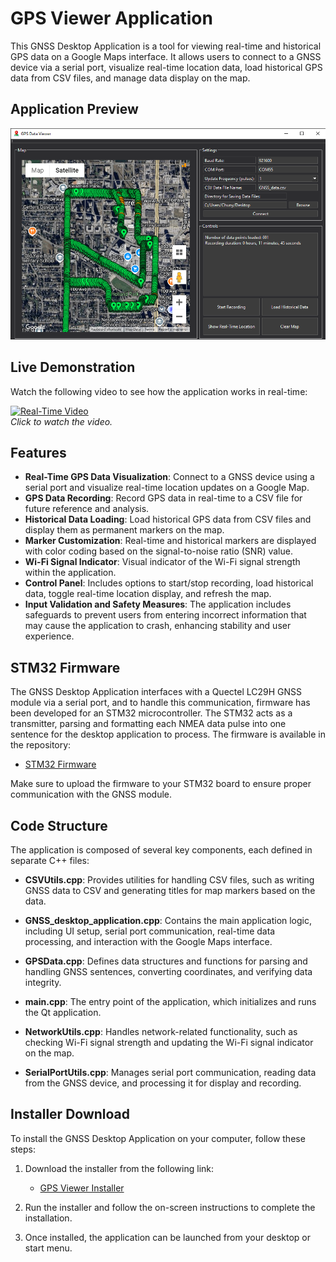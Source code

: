 # GPS Viewer Application

This GNSS Desktop Application is a tool for viewing real-time and historical GPS data on a Google Maps interface. It allows users to connect to a GNSS device via a serial port, visualize real-time location data, load historical GPS data from CSV files, and manage data display on the map.

## Application Preview

![App View](app_view.png)

## Live Demonstration

Watch the following video to see how the application works in real-time:

[![Real-Time Video](https://img.youtube.com/vi/NclDKHt1UJ4/maxresdefault.jpg)](https://youtu.be/NclDKHt1UJ4)  
*Click to watch the video.*

## Features

- **Real-Time GPS Data Visualization**: Connect to a GNSS device using a serial port and visualize real-time location updates on a Google Map.
- **GPS Data Recording**: Record GPS data in real-time to a CSV file for future reference and analysis.
- **Historical Data Loading**: Load historical GPS data from CSV files and display them as permanent markers on the map.
- **Marker Customization**: Real-time and historical markers are displayed with color coding based on the signal-to-noise ratio (SNR) value.
- **Wi-Fi Signal Indicator**: Visual indicator of the Wi-Fi signal strength within the application.
- **Control Panel**: Includes options to start/stop recording, load historical data, toggle real-time location display, and refresh the map.
- **Input Validation and Safety Measures**: The application includes safeguards to prevent users from entering incorrect information that may cause the application to crash, enhancing stability and user experience.

## STM32 Firmware

The GNSS Desktop Application interfaces with a Quectel LC29H GNSS module via a serial port, and to handle this communication, firmware has been developed for an STM32 microcontroller. The STM32 acts as a transmitter, parsing and formatting each NMEA data pulse into one sentence for the desktop application to process. The firmware is available in the repository:

- [STM32 Firmware](https://github.com/johnnywang3739/GPS-desktop-app/tree/main/ST-firmware)

Make sure to upload the firmware to your STM32 board to ensure proper communication with the GNSS module.

## Code Structure

The application is composed of several key components, each defined in separate C++ files:

- **CSVUtils.cpp**: Provides utilities for handling CSV files, such as writing GNSS data to CSV and generating titles for map markers based on the data.
  
- **GNSS_desktop_application.cpp**: Contains the main application logic, including UI setup, serial port communication, real-time data processing, and interaction with the Google Maps interface.

- **GPSData.cpp**: Defines data structures and functions for parsing and handling GNSS sentences, converting coordinates, and verifying data integrity.

- **main.cpp**: The entry point of the application, which initializes and runs the Qt application.

- **NetworkUtils.cpp**: Handles network-related functionality, such as checking Wi-Fi signal strength and updating the Wi-Fi signal indicator on the map.

- **SerialPortUtils.cpp**: Manages serial port communication, reading data from the GNSS device, and processing it for display and recording.

## Installer Download

To install the GNSS Desktop Application on your computer, follow these steps:

1. Download the installer from the following link:
   - [GPS Viewer Installer](https://github.com/johnnywang3739/GPS-desktop-app/tree/main/installer/Output/)
   
2. Run the installer and follow the on-screen instructions to complete the installation.

3. Once installed, the application can be launched from your desktop or start menu.